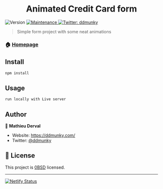 <h1 align="center">Animated Credit Card form</h1>
<p>
  <img alt="Version" src="https://img.shields.io/badge/version-0.1.0-blue.svg?cacheSeconds=2592000" />
    <a href="https://github.com/gatsbyjs/gatsby-starter-default/graphs/commit-activity" target="_blank">
      <img alt="Maintenance" src="https://img.shields.io/badge/Maintained%3F-yes-green.svg" />
    </a>
  <a href="https://twitter.com/ddmunky" target="_blank">
    <img alt="Twitter: ddmunky" src="https://img.shields.io/twitter/follow/ddmunky.svg?style=social" />
  </a>
</p>

> Simple form project with some neat animations

### 🏠 [Homepage](https://creditcardform.netlify.app/)

## Install

```sh
npm install
```

## Usage

```sh
run locally with Live server
```

## Author

👤 **Mathieu Derval**

-   Website: https://ddmunky.com/
-   Twitter: [@ddmunky](https://twitter.com/ddmunky)

## 📝 License

This project is [0BSD](https://github.com/gatsbyjs/gatsby-starter-default/blob/master/LICENSE) licensed.

---

[![Netlify Status](https://api.netlify.com/api/v1/badges/2fa2a47d-ddce-4fa9-b5b6-382b707d0838/deploy-status)](https://app.netlify.com/sites/creditcardform/deploys)
